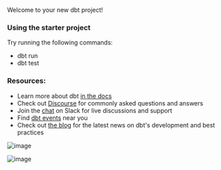 Welcome to your new dbt project!

### Using the starter project

Try running the following commands:
- dbt run
- dbt test


### Resources:
- Learn more about dbt [in the docs](https://docs.getdbt.com/docs/introduction)
- Check out [Discourse](https://discourse.getdbt.com/) for commonly asked questions and answers
- Join the [chat](https://community.getdbt.com/) on Slack for live discussions and support
- Find [dbt events](https://events.getdbt.com) near you
- Check out [the blog](https://blog.getdbt.com/) for the latest news on dbt's development and best practices


![image](https://github.com/user-attachments/assets/dc5880f7-e185-44ce-bf53-4eff6c91c548)

![image](https://github.com/user-attachments/assets/14b70f08-4b08-4e53-87c8-e8d36b64822e)

